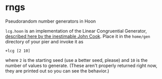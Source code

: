 # rngs
Pseudorandom number generators in Hoon

`lcg.hoon` is an implementation of the Linear Congruential Generator, [described here by the inestimable John Cook](https://www.johndcook.com/blog/2017/07/05/simple-random-number-generator/).  Place it in the `home/gen` directory of your pier and invoke it as 

```
+lcg [2 10]
```

where `2` is the starting seed (use a better seed, please) and `10` is the number of values to generate.  (These aren't properly returned right now, they are printed out so you can see the behavior.)
